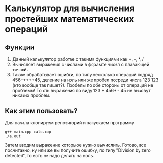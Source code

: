 # Калькулятор для вычисления простейших математических операций

## Функции 
1) Данный калькулятор работае с такими функциями как +, -, *, /
2) Вычисляет выражения с числами в форамте чисел с плавающей точкой.
3) Также обрабатывает ошибки, по типу несколько операций подряд 456+++++45, деление на ноль или же пробел посреди числа 123 123 (кто вообще так пишет?). Пробелы по обе стороны от операций не проблемы! То сть выражения по виду 123 +  456*   - 45 не вызовут никаких проблем.

## Как этим пользовать?
Для начала клонируем репозиторий и запускаем программу

    g++ main.cpp calc.cpp
    ./a.out
Затем вводим выражение которыое нужно вычислить. Готово, все посчитанно, ну или же вы получите ошибку, по типу "Division by zero detected", то есть не надо делить на ноль.
